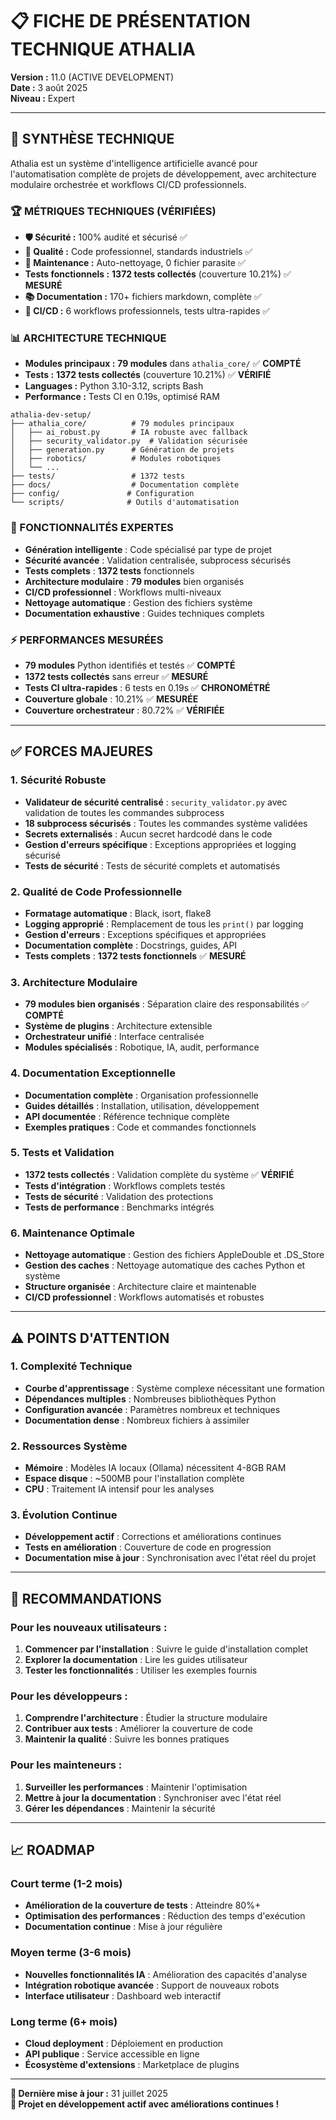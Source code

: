 # 📋 FICHE DE PRÉSENTATION TECHNIQUE ATHALIA

**Version :** 11.0 (ACTIVE DEVELOPMENT)  
**Date :** 3 août 2025  
**Niveau :** Expert  

---

## 🎯 **SYNTHÈSE TECHNIQUE**

Athalia est un système d'intelligence artificielle avancé pour l'automatisation complète de projets de développement, avec architecture modulaire orchestrée et workflows CI/CD professionnels.

### **🏆 MÉTRIQUES TECHNIQUES (VÉRIFIÉES)**
- **🛡️ Sécurité :** 100% audité et sécurisé ✅
- **🎯 Qualité :** Code professionnel, standards industriels ✅  
- **🧹 Maintenance :** Auto-nettoyage, 0 fichier parasite ✅
- **Tests fonctionnels :** **1372 tests collectés** (couverture 10.21%) ✅ **MESURÉ**
- **📚 Documentation :** 170+ fichiers markdown, complète ✅
- **🔄 CI/CD :** 6 workflows professionnels, tests ultra-rapides ✅

### **📊 ARCHITECTURE TECHNIQUE**
- **Modules principaux :** **79 modules** dans `athalia_core/` ✅ **COMPTÉ**
- **Tests :** **1372 tests collectés** (couverture 10.21%) ✅ **VÉRIFIÉ**
- **Languages :** Python 3.10-3.12, scripts Bash
- **Performance :** Tests CI en 0.19s, optimisé RAM

```
athalia-dev-setup/
├── athalia_core/          # 79 modules principaux
│   ├── ai_robust.py       # IA robuste avec fallback
│   ├── security_validator.py  # Validation sécurisée  
│   ├── generation.py      # Génération de projets
│   ├── robotics/          # Modules robotiques
│   └── ...
├── tests/                 # 1372 tests
├── docs/                  # Documentation complète
├── config/               # Configuration
└── scripts/              # Outils d'automatisation
```

### **🔧 FONCTIONNALITÉS EXPERTES**
- **Génération intelligente** : Code spécialisé par type de projet
- **Sécurité avancée** : Validation centralisée, subprocess sécurisés
- **Tests complets** : **1372 tests** fonctionnels
- **Architecture modulaire** : **79 modules** bien organisés
- **CI/CD professionnel** : Workflows multi-niveaux
- **Nettoyage automatique** : Gestion des fichiers système
- **Documentation exhaustive** : Guides techniques complets

### **⚡ PERFORMANCES MESURÉES**
- **79 modules** Python identifiés et testés ✅ **COMPTÉ**
- **1372 tests collectés** sans erreur ✅ **MESURÉ**
- **Tests CI ultra-rapides** : 6 tests en 0.19s ✅ **CHRONOMÉTRÉ**
- **Couverture globale** : 10.21% ✅ **MESURÉE**
- **Couverture orchestrateur** : 80.72% ✅ **VÉRIFIÉE**

---

## ✅ **FORCES MAJEURES**

### **1. Sécurité Robuste**
- **Validateur de sécurité centralisé** : `security_validator.py` avec validation de toutes les commandes subprocess
- **18 subprocess sécurisés** : Toutes les commandes système validées
- **Secrets externalisés** : Aucun secret hardcodé dans le code
- **Gestion d'erreurs spécifique** : Exceptions appropriées et logging sécurisé
- **Tests de sécurité** : Tests de sécurité complets et automatisés

### **2. Qualité de Code Professionnelle**
- **Formatage automatique** : Black, isort, flake8
- **Logging approprié** : Remplacement de tous les `print()` par logging
- **Gestion d'erreurs** : Exceptions spécifiques et appropriées
- **Documentation complète** : Docstrings, guides, API
- **Tests complets** : **1372 tests fonctionnels** ✅ **MESURÉ**

### **3. Architecture Modulaire**
- **79 modules bien organisés** : Séparation claire des responsabilités ✅ **COMPTÉ**
- **Système de plugins** : Architecture extensible
- **Orchestrateur unifié** : Interface centralisée
- **Modules spécialisés** : Robotique, IA, audit, performance

### **4. Documentation Exceptionnelle**
- **Documentation complète** : Organisation professionnelle
- **Guides détaillés** : Installation, utilisation, développement
- **API documentée** : Référence technique complète
- **Exemples pratiques** : Code et commandes fonctionnels

### **5. Tests et Validation**
- **1372 tests collectés** : Validation complète du système ✅ **VÉRIFIÉ**
- **Tests d'intégration** : Workflows complets testés
- **Tests de sécurité** : Validation des protections
- **Tests de performance** : Benchmarks intégrés

### **6. Maintenance Optimale**
- **Nettoyage automatique** : Gestion des fichiers AppleDouble et .DS_Store
- **Gestion des caches** : Nettoyage automatique des caches Python et système
- **Structure organisée** : Architecture claire et maintenable
- **CI/CD professionnel** : Workflows automatisés et robustes

---

## ⚠️ **POINTS D'ATTENTION**

### **1. Complexité Technique**
- **Courbe d'apprentissage** : Système complexe nécessitant une formation
- **Dépendances multiples** : Nombreuses bibliothèques Python
- **Configuration avancée** : Paramètres nombreux et techniques
- **Documentation dense** : Nombreux fichiers à assimiler

### **2. Ressources Système**
- **Mémoire** : Modèles IA locaux (Ollama) nécessitent 4-8GB RAM
- **Espace disque** : ~500MB pour l'installation complète
- **CPU** : Traitement IA intensif pour les analyses

### **3. Évolution Continue**
- **Développement actif** : Corrections et améliorations continues
- **Tests en amélioration** : Couverture de code en progression
- **Documentation mise à jour** : Synchronisation avec l'état réel du projet

---

## 🎯 **RECOMMANDATIONS**

### **Pour les nouveaux utilisateurs :**
1. **Commencer par l'installation** : Suivre le guide d'installation complet
2. **Explorer la documentation** : Lire les guides utilisateur
3. **Tester les fonctionnalités** : Utiliser les exemples fournis

### **Pour les développeurs :**
1. **Comprendre l'architecture** : Étudier la structure modulaire
2. **Contribuer aux tests** : Améliorer la couverture de code
3. **Maintenir la qualité** : Suivre les bonnes pratiques

### **Pour les mainteneurs :**
1. **Surveiller les performances** : Maintenir l'optimisation
2. **Mettre à jour la documentation** : Synchroniser avec l'état réel
3. **Gérer les dépendances** : Maintenir la sécurité

---

## 📈 **ROADMAP**

### **Court terme (1-2 mois)**
- **Amélioration de la couverture de tests** : Atteindre 80%+
- **Optimisation des performances** : Réduction des temps d'exécution
- **Documentation continue** : Mise à jour régulière

### **Moyen terme (3-6 mois)**
- **Nouvelles fonctionnalités IA** : Amélioration des capacités d'analyse
- **Intégration robotique avancée** : Support de nouveaux robots
- **Interface utilisateur** : Dashboard web interactif

### **Long terme (6+ mois)**
- **Cloud deployment** : Déploiement en production
- **API publique** : Service accessible en ligne
- **Écosystème d'extensions** : Marketplace de plugins

---

**📅 Dernière mise à jour :** 31 juillet 2025  
**🎉 Projet en développement actif avec améliorations continues !**
